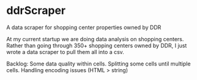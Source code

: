# ddrScraper
A data scraper for shopping center properties owned by DDR

At my current startup we are doing data analysis on shopping centers. Rather than going through 350+ shopping centers owned by DDR, I just wrote a data scraper to pull them all into a csv.

Backlog:
Some data quality within cells.
Splitting some cells until multiple cells.
Handling encoding issues (HTML > string)
